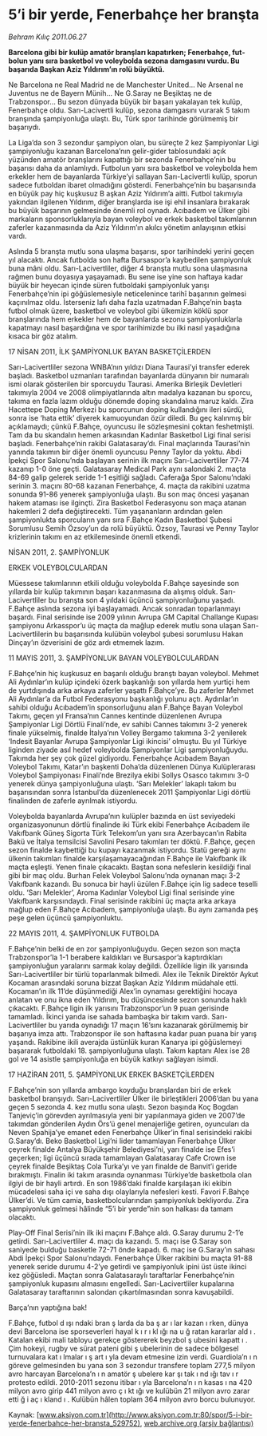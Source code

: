 # 5’i bir yerde, Fenerbahçe her branşta

*Behram Kılıç 2011.06.27*

<div class="pNewsDetailMainContent" itemprop="articleBody">
 <p>
  <strong>
   <span lang="EN-GB">
    Barcelona gibi bir kulüp amatör branşları kapatırken; Fenerbahçe, futbolun yanı sıra basketbol ve voleybolda sezona damgasını vurdu. Bu başarıda Başkan Aziz Yıldırım’ın rolü büyüktü.
   </span>
  </strong>
 </p>
 <p>
  <p class="BasicParagraph">
   <span>
    Ne Barcelona ne Real Madrid ne de Manchester United… Ne Arsenal ne Juventus ne de Bayern Münih… Ne G.Saray ne Beşiktaş ne de Trabzonspor… Bu sezon dünyada büyük bir başarı yakalayan tek kulüp, Fenerbahçe oldu. Sarı-Lacivertli kulüp, sezona damgasını vurarak 5 takım branşında şampiyonluğa ulaştı. Bu, Türk spor tarihinde görülmemiş bir başarıydı.
   </span>
  </p>
  <p class="2011yenimetin">
   <span>
    La Liga’da son 3 sezondur şampiyon olan, bu süreçte 2 kez Şampiyonlar Ligi şampiyonluğu kazanan Barcelona’nın gelir-gider tablosundaki açık yüzünden amatör branşlarını kapattığı bir sezonda Fenerbahçe’nin bu başarısı daha da anlamlıydı. Futbolun yanı sıra basketbol ve voleybolda hem erkekler hem de bayanlarda Türkiye’yi sallayan Sarı-Lacivertli kulüp, sporun sadece futboldan ibaret olmadığını gösterdi. Fenerbahçe’nin bu başarısında en büyük pay hiç kuşkusuz B
    <span>
    </span>
    aşkan Aziz Yıldırım’a aitti. Futbol takımıyla yakından ilgilenen Yıldırım, diğer branşlarda ise işi ehil insanlara bırakarak bu büyük başarının gelmesinde önemli rol oynadı. Acıbadem ve Ülker gibi markaların sponsorluklarıyla bayan voleybol ve erkek basketbol takımlarının zaferler kazanmasında da Aziz Yıldırım’ın akılcı yönetim anlayışının etkisi vardı.
   </span>
  </p>
  <p class="2011yenimetin">
   <span>
    Aslında 5 branşta mutlu sona ulaşma başarısı, spor tarihindeki yerini geçen yıl alacaktı. Ancak futbolda son hafta Bursaspor’a kaybedilen şampiyonluk buna mâni oldu. Sarı-Lacivertliler, diğer 4 branşta mutlu sona ulaşmasına rağmen bunu doyasıya yaşayamadı. Bu sene ise yine son haftaya kadar büyük bir heyecan içinde süren futboldaki şampiyonluk yarışı Fenerbahçe’nin ipi göğüslemesiyle neticelenince tarihî başarının gelmesi kaçınılmaz oldu. İsterseniz lafı daha fazla uzatmadan F.Bahçe’nin başta futbol olmak üzere, basketbol ve voleybol gibi ülkemizin köklü spor branşlarında hem erkekler hem de bayanlarda sezonu şampiyonluklarla kapatmayı nasıl başardığına ve spor tarihimizde bu ilki nasıl yaşadığına kısaca bir göz atalım.
   </span>
  </p>
  <p class="2011yenimetin">
   <span>
   </span>
  </p>
  <p class="2011yenimetin">
   <span>
    17 NİSAN 2011, İLK ŞAMPİYONLUK BAYAN BASKETÇİLERDEN
    <span>
    </span>
   </span>
  </p>
  <p class="2011yenimetin">
   <span>
    Sarı-Lacivertliler sezona WNBA’nın yıldızı Diana Taurasi’yi transfer ederek başladı. Basketbol uzmanları tarafından bayanlarda dünyanın bir numaralı ismi olarak gösterilen bir sporcuydu Taurasi. Amerika Birleşik Devletleri takımıyla 2004 ve 2008 olimpiyatlarında altın madalya kazanan bu sporcu, takıma en fazla lazım olduğu dönemde doping skandalına maruz kaldı. Zira Hacettepe Doping Merkezi bu sporcunun doping kullandığını ileri sürdü, sonra ise ‘hata ettik’ diyerek kamuoyundan özür diledi. Bu geç kalınmış bir açıklamaydı; çünkü F.Bahçe, oyuncusu ile sözleşmesini çoktan feshetmişti. Tam da bu skandalın hemen arkasından Kadınlar Basketbol Ligi final serisi başladı. Fenerbahçe’nin rakibi Galatasaray’dı. Final maçlarında Taurasi’nin yanında takımın bir diğer önemli oyuncusu Penny Taylor da yoktu. Abdi İpekçi Spor Salonu’nda başlayan serinin ilk maçını Sarı-Lacivertliler 77-74 kazanıp 1-0 öne geçti. Galatasaray Medical Park aynı salondaki 2. maçta 84-69 galip gelerek seride 1-1 eşitliği sağladı. Caferağa Spor Salonu’ndaki serinin 3. maçını 80-68 kazanan Fenerbahçe, 4. maçta da rakibini uzatma sonunda 91-86 yenerek şampiyonluğa ulaştı. Bu son maç öncesi yaşanan hakem ataması ise ilginçti. Zira Basketbol Federasyonu son maça atanan hakemleri 2 defa değiştirecekti. Tüm yaşananların ardından gelen şampiyonlukta sporcuların yanı sıra F.Bahçe Kadın Basketbol Şubesi Sorumlusu Semih Özsoy’un da rolü büyüktü. Özsoy, Taurasi ve Penny Taylor krizlerinin takımı en az etkilemesinde önemli etkendi.
   </span>
  </p>
  <p class="2011yenimetin">
   <span>
   </span>
  </p>
  <p class="2011yenimetin">
   <span>
    NİSAN 2011, 2. ŞAMPİYONLUK
   </span>
  </p>
  <p class="2011yenimetin">
   <span>
    ERKEK VOLEYBOLCULARDAN
   </span>
  </p>
  <p class="2011yenimetin">
   <span>
    Müessese takımlarının etkili olduğu voleybolda F.Bahçe sayesinde son yıllarda bir kulüp takımının başarı kazanmasına da alışmış olduk. Sarı-Lacivertliler bu branşta son 4 yıldaki üçüncü şampiyonluğunu yaşadı. F.Bahçe aslında sezona iyi başlayamadı. Ancak sonradan toparlanmayı başardı. Final serisinde ise 2009 yılının Avrupa GM Capital Challange Kupası şampiyonu Arkasspor’u üç maçta da mağlup ederek mutlu sona ulaşan Sarı-Lacivertlilerin bu başarısında kulübün voleybol şubesi sorumlusu Hakan Dinçay’ın özverisini de göz ardı etmemek lazım.
   </span>
  </p>
  <p class="2011yenimetin">
   <span>
   </span>
  </p>
  <p class="2011yenimetin">
   <span>
    11 MAYIS 2011, 3. ŞAMPİYONLUK BAYAN VOLEYBOLCULARDAN
   </span>
  </p>
  <p class="2011yenimetin">
   <span>
    F.Bahçe’nin hiç kuşkusuz en başarılı olduğu branştı bayan voleybol. Mehmet Ali Aydınlar’ın kulüp içindeki özerk başkanlığı son yıllarda hem yurtiçi hem de yurtdışında arka arkaya zaferler yaşattı F.Bahçe’ye. Bu zaferler Mehmet Ali Aydınlar’a da Futbol Federasyonu başkanlığı yolunu açtı. Aydınlar’ın sahibi olduğu Acıbadem’in sponsorluğunu alan F.Bahçe Bayan Voleybol Takımı, geçen yıl Fransa’nın Cannes kentinde düzenlenen Avrupa Şampiyonlar Ligi Dörtlü Finali’nde, ev sahibi Cannes takımını 3-2 yenerek finale yükselmiş, finalde İtalya’nın Volley Bergamo takımına 3-2 yenilerek ‘Indesit Bayanlar Avrupa Şampiyonlar Ligi ikincisi’ olmuştu. Bu yıl Türkiye liginden ziyade asıl hedef voleybolda Şampiyonlar Ligi şampiyonluğuydu. Takımda her şey çok güzel gidiyordu. Fenerbahçe Acıbadem Bayan Voleybol Takımı, Katar’ın başkenti Doha’da düzenlenen Dünya Kulüplerarası Voleybol Şampiyonası Finali’nde Brezilya ekibi Sollys Osasco takımını 3-0 yenerek dünya şampiyonluğuna ulaştı. ‘Sarı Melekler’ lakaplı takım bu başarısından sonra İstanbul’da düzenlenecek 2011 Şampiyonlar Ligi dörtlü finalinden de zaferle ayrılmak istiyordu.
   </span>
  </p>
  <p class="2011yenimetin">
   <span>
    Voleybolda bayanlarda Avrupa’nın kulüpler bazında en üst seviyedeki organizasyonunun dörtlü finalinde iki Türk ekibi Fenerbahçe Acıbadem ile Vakıfbank Güneş Sigorta Türk Telekom’un yanı sıra Azerbaycan’ın Rabita Bakü ve İtalya temsilcisi Savolini Pesaro takımları ter döktü. F.Bahçe, geçen sezon finalde kaybettiği bu kupayı kazanmak istiyordu. Statü gereği aynı ülkenin takımları finalde karşılaşamayacağından F.Bahçe ile Vakıfbank ilk maçta eşleşti. Yenen finale çıkacaktı. Baştan sona nefeslerin kesildiği final gibi bir maç oldu. Burhan Felek Voleybol Salonu’nda oynanan maçı 3-2 Vakıfbank kazandı. Bu sonuca bir hayli üzülen F.Bahçe için lig sadece teselli oldu. ‘Sarı Melekler’, Aroma Kadınlar Voleybol Ligi final serisinde yine Vakıfbank karşısındaydı. Final serisinde rakibini üç maçta arka arkaya mağlup eden F.Bahçe Acıbadem, şampiyonluğa ulaştı. Bu aynı zamanda peş peşe gelen üçüncü şampiyonluktu.
   </span>
  </p>
  <p class="2011yenimetin">
   <span>
   </span>
  </p>
  <p class="2011yenimetin">
   <span>
    22 MAYIS 2011, 4. ŞAMPİYONLUK FUTBOLDA
   </span>
  </p>
  <p class="2011yenimetin">
   <span>
    F.Bahçe’nin belki de en zor şampiyonluğuydu. Geçen sezon son maçta Trabzonspor’la 1-1 berabere kaldıkları ve Bursaspor’a kaptırdıkları şampiyonluğun yaralarını sarmak kolay değildi. Özellikle ligin ilk yarısında Sarı-Lacivertliler bir türlü toparlanmak bilmedi. Alex ile Teknik Direktör Aykut Kocaman arasındaki soruna bizzat Başkan Aziz Yıldırım müdahale etti. Kocaman’ın ilk 11’de düşünmediği Alex’in oynaması gerektiğini hocaya anlatan ve onu ikna eden Yıldırım, bu düşüncesinde sezon sonunda haklı çıkacaktı. F.Bahçe ligin ilk yarısını Trabzonspor’un 9 puan gerisinde tamamladı. İkinci yarıda ise sahada bambaşka bir takım vardı. Sarı-Lacivertliler bu yarıda oynadığı 17 maçın 16’sını kazanarak görülmemiş bir başarıya imza attı. Trabzonspor ile son haftasına kadar puan puana bir yarış yaşandı. Rakibine ikili averajda üstünlük kuran Kanarya ipi göğüslemeyi başararak futboldaki 18. şampiyonluğuna ulaştı. Takım kaptanı Alex ise 28 gol ve 14 asistle şampiyonluğa en büyük katkıyı sağlayan isimdi.
   </span>
  </p>
  <p class="2011yenimetin">
   <span>
   </span>
  </p>
  <p class="2011yenimetin">
   <span>
    17 HAZİRAN 2011, 5. ŞAMPİYONLUK ERKEK BASKETÇİLERDEN
   </span>
   <span>
   </span>
  </p>
  <p class="2011yenimetin">
   <span>
    F.Bahçe’nin son yıllarda ambargo koyduğu branşlardan biri de erkek basketbol branşıydı. Sarı-Lacivertliler Ülker ile birleştikleri 2006’dan bu yana geçen 5 sezonda 4. kez mutlu sona ulaştı. Sezon başında Koç Bogdan Tanjeviç’in görevden ayrılmasıyla yeni bir yapılanmaya giden ve 2007’de takımdan gönderilen Aydın Örs’ü genel menajerliğe getiren, oyuncuları da Neven Spahija’ye emanet eden Fenerbahçe Ülker’in final serisindeki rakibi G.Saray’dı. Beko Basketbol Ligi’ni lider tamamlayan Fenerbahçe Ülker çeyrek finalde Antalya Büyükşehir Belediyesi’ni, yarı finalde ise Efes’i geçerken; ligi üçüncü sırada tamamlayan Galatasaray Cafe Crown ise çeyrek finalde Beşiktaş Cola Turka’yı ve yarı finalde de Banvit’i geride bırakmıştı. Finalin iki takım arasında oynanması Türkiye’de basketbola olan ilgiyi de bir hayli artırdı. En son 1986’daki finalde karşılaşan iki ekibin mücadelesi saha içi ve saha dışı olaylarıyla nefesleri kesti. Favori F.Bahçe Ülker’di. Ve tüm camia, basketbolcularından şampiyonluk bekliyordu. Zira şampiyonluk gelmesi hâlinde “5’i bir yerde”nin son halkası da tamam olacaktı.
   </span>
  </p>
  <p class="2011yenimetin">
   <span>
    <span>
    </span>
    Play-Off Final Serisi’nin ilk iki maçını F.Bahçe aldı. G.Saray durumu 2-1’e getirdi. Sarı-Lacivertliler 4. maçı da kazandı. 5. maçı ise G.Saray son saniyede bulduğu basketle 72-71 önde kapadı. 6. maç ise G.Saray’ın sahası Abdi İpekçi Spor Salonu’ndaydı. Fenerbahçe Ülker rakibini bu maçta 91-88 yenerek seride durumu 4-2’ye getirdi ve şampiyonluk ipini üst üste ikinci kez göğüsledi. Maçtan sonra Galatasaraylı taraftarlar Fenerbahçe’nin şampiyonluk kupasını almasını engelledi. Sarı-Lacivertliler kupalarına Galatasaray taraftarının salondan çıkartılmasından sonra kavuşabildi.
   </span>
  </p>
  <p class="2011yenimetin">
   <span>
    <span>
    </span>
   </span>
  </p>
  <p class="BasicParagraph">
   <span lang="EN-GB">
   </span>
  </p>
  <p class="BasicParagraph">
   <span lang="EN-GB">
   </span>
  </p>
  <p class="BasicParagraph">
   <span lang="EN-GB">
    Barça’nın yaptığına bak!
   </span>
  </p>
  <p class="BasicParagraph">
   <span>
   </span>
  </p>
  <p class="BasicParagraph">
   <span>
    F.Bahçe, futbol d
   </span>
   <span>
    ışı
   </span>
   <span>
    ndaki bran
   </span>
   <span>
    ş
   </span>
   <span>
    larda da ba
   </span>
   <span>
    ş
   </span>
   <span>
    ar
   </span>
   <span>
    ı
   </span>
   <span>
    lar kazan
   </span>
   <span>
    ı
   </span>
   <span>
    rken, dünya devi Barcelona ise sporseverleri hayal k
   </span>
   <span>
    ı
   </span>
   <span>
    r
   </span>
   <span>
    ı
   </span>
   <span>
    kl
   </span>
   <span>
    ığı
   </span>
   <span>
    na u
   </span>
   <span>
    ğ
   </span>
   <span>
    ratan kararlar ald
   </span>
   <span>
    ı
   </span>
   <span>
    . Katalan ekibi mali tabloyu gerekçe göstererek beyzbol
   </span>
   <span>
    ş
   </span>
   <span>
    ubesini kapatt
   </span>
   <span>
    ı
   </span>
   <span>
    . Çim hokeyi, rugby ve sürat pateni gibi
   </span>
   <span>
    ş
   </span>
   <span>
    ubelerinin de sadece bölgesel turnuvalara kat
   </span>
   <span>
    ı
   </span>
   <span>
    lmalar
   </span>
   <span>
    ı
   </span>
   <span>
   </span>
   <span>
    ş
   </span>
   <span>
    art
   </span>
   <span>
    ı
   </span>
   <span>
    yla devam etmesine izin verdi. Guardiola’n
   </span>
   <span>
    ı
   </span>
   <span>
    n göreve gelmesinden bu yana son 3 sezondur transfere toplam 277,5 milyon avro harcayan Barcelona’n
   </span>
   <span>
    ı
   </span>
   <span>
    n amatör
   </span>
   <span>
    ş
   </span>
   <span>
    ubelere kar
   </span>
   <span>
    şı
   </span>
   <span>
    tak
   </span>
   <span>
    ı
   </span>
   <span>
    nd
   </span>
   <span>
    ığı
   </span>
   <span>
    tav
   </span>
   <span>
    ı
   </span>
   <span>
    r protesto edildi. 2010-2011 sezonu itibar
   </span>
   <span>
    ı
   </span>
   <span>
    yla Barcelona’n
   </span>
   <span>
    ı
   </span>
   <span>
    n kasas
   </span>
   <span>
    ı
   </span>
   <span>
    na 420 milyon avro girip 441 milyon avro ç
   </span>
   <span>
    ı
   </span>
   <span>
    kt
   </span>
   <span>
    ığı
   </span>
   <span>
    ve kulübün 21 milyon avro zarar etti
   </span>
   <span>
    ğ
   </span>
   <span>
    i aç
   </span>
   <span>
    ı
   </span>
   <span>
    kland
   </span>
   <span>
    ı
   </span>
   <span>
    . Kulübün hâlen toplam 364 milyon avro borcu bulunuyor.
   </span>
  </p>
 </p>
</div>


Kaynak: [www.aksiyon.com.tr](http://www.aksiyon.com.tr:80/spor/5-i-bir-yerde-fenerbahce-her-bransta_529752), [web.archive.org (arşiv bağlantısı)](http://web.archive.org/web/20150509050537/http://www.aksiyon.com.tr:80/spor/5-i-bir-yerde-fenerbahce-her-bransta_529752)
